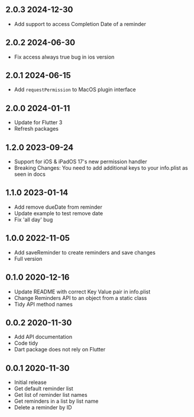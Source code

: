 ## 2.0.3 2024-12-30
* Add support to access Completion Date of a reminder

## 2.0.2 2024-06-30
* Fix access always true bug in ios version

## 2.0.1 2024-06-15
* Add `requestPermission` to MacOS plugin interface

## 2.0.0 2024-01-11
* Update for Flutter 3
* Refresh packages

## 1.2.0 2023-09-24

* Support for iOS & iPadOS 17's new permission handler
* Breaking Changes: You need to add additional keys to your info.plist as seen in docs

## 1.1.0 2023-01-14

* Add remove dueDate from reminder
* Update example to test remove date
* Fix 'all day' bug

## 1.0.0 2022-11-05

* Add saveReminder to create reminders and save changes
* Full version

## 0.1.0 2020-12-16

* Update README with correct Key Value pair in info.plist
* Change Reminders API to an object from a static class
* Tidy API method names

## 0.0.2 2020-11-30

* Add API documentation
* Code tidy
* Dart package does not rely on Flutter

## 0.0.1 2020-11-30

* Initial release
* Get default reminder list
* Get list of reminder list names
* Get reminders in a list by list name
* Delete a reminder by ID

